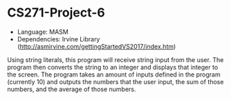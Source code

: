 # CS271-Project-6

- Language:     MASM
- Dependencies: Irvine Library (http://asmirvine.com/gettingStartedVS2017/index.htm)


Using string literals, this program will receive string input from the user. The program then converts the string to an integer and displays that integer to the screen.
The program takes an amount of inputs defined in the program (currently 10) and outputs the numbers that the user input, the sum of those numbers, and the average of those numbers.
